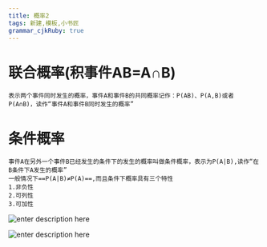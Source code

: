 ```yaml
---
title: 概率2
tags: 新建,模板,小书匠
grammar_cjkRuby: true
---
```


# 联合概率(积事件AB=A∩B)
    表示两个事件同时发生的概率，事件A和事件B的共同概率记作：P(AB)、P(A,B)或者P(A∩B)，读作“事件A和事件B同时发生的概率”

# 条件概率
    事件A在另外一个事件B已经发生的条件下的发生的概率叫做条件概率，表示为P(A|B),读作“在B条件下A发生的概率”
    一般情况下==P(A|B)≠P(A)==,而且条件下概率具有三个特性
    1.非负性
    2.可列性
    3.可加性

![enter description here](http://image.abao365.cn/ai/resource/1535769222536.png)


![enter description here](http://image.abao365.cn/ai/resource/1535771813889.png)